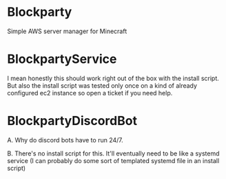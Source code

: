 # Blockparty

Simple AWS server manager for Minecraft

# BlockpartyService

I mean honestly this should work right out of the box with the install script. But also the install script was tested only once on a kind of already configured ec2 instance so open a ticket if you need help.

# BlockpartyDiscordBot

A. Why do discord bots have to run 24/7.

B. There's no install script for this. It'll eventually need to be like a systemd service (I can probably do some sort of templated systemd file in an install script)

